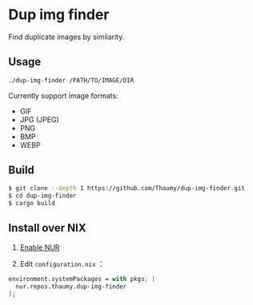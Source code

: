 # Dup img finder

Find duplicate images by similarity.

## Usage

```bash
./dup-img-finder /PATH/TO/IMAGE/DIR
```

Currently support image formats:

* GIF
* JPG (JPEG)
* PNG
* BMP
* WEBP

## Build

```bash
$ git clone --depth 1 https://github.com/Thaumy/dup-img-finder.git
$ cd dup-img-finder
$ cargo build
```

## Install over NIX

1. [Enable NUR](https://github.com/nix-community/NUR#installation)

2. Edit `configuration.nix` ：

```nix
environment.systemPackages = with pkgs; [
  nur.repos.thaumy.dup-img-finder
];
```

